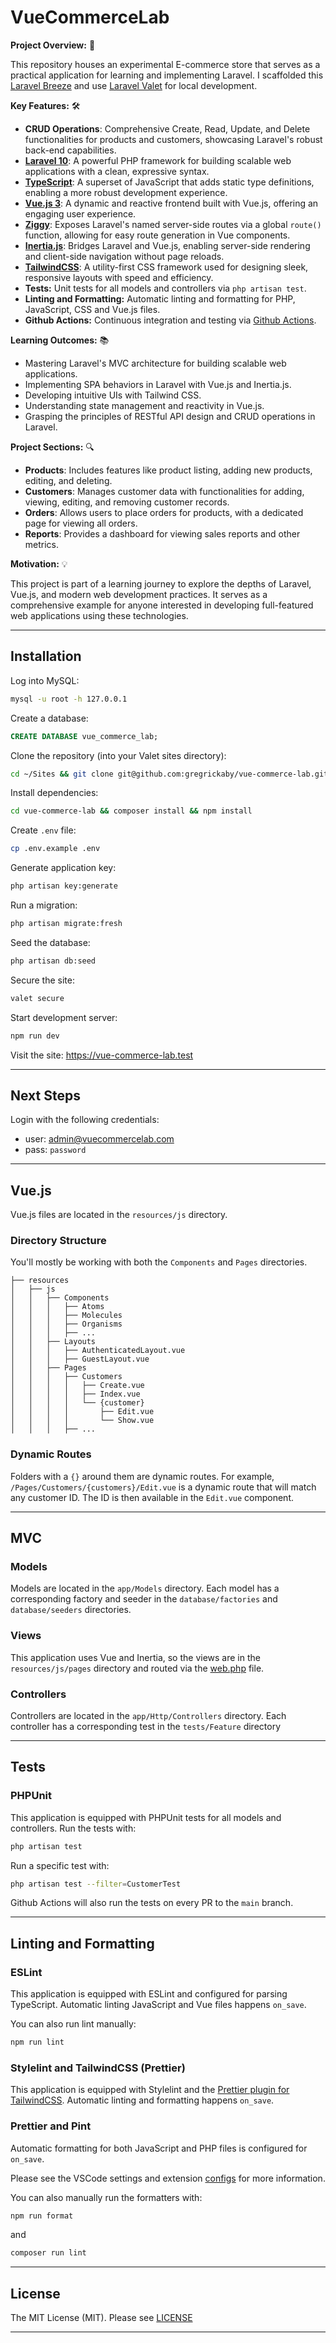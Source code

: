 # VueCommerceLab

**Project Overview:** 🚀

This repository houses an experimental E-commerce store that serves as a practical application for learning and implementing Laravel. I scaffolded this [Laravel Breeze](https://laravel.com/docs/10.x/starter-kits#breeze-and-inertia) and use [Laravel Valet](https://laravel.com/docs/10.x/valet#installation) for local development.

**Key Features:** 🛠

-   **CRUD Operations**: Comprehensive Create, Read, Update, and Delete functionalities for products and customers, showcasing Laravel's robust back-end capabilities.
-   **[Laravel 10](https://laravel.com/docs/10.x)**: A powerful PHP framework for building scalable web applications with a clean, expressive syntax.
-   **[TypeScript](https://www.typescriptlang.org/)**: A superset of JavaScript that adds static type definitions, enabling a more robust development experience.
-   **[Vue.js 3](https://vuejs.org/guide/introduction.html)**: A dynamic and reactive frontend built with Vue.js, offering an engaging user experience.
-   **[Ziggy](https://github.com/tighten/ziggy)**: Exposes Laravel's named server-side routes via a global `route()` function, allowing for easy route generation in Vue components.
-   **[Inertia.js](https://inertiajs.com/)**: Bridges Laravel and Vue.js, enabling server-side rendering and client-side navigation without page reloads.
-   **[TailwindCSS](https://tailwindcss.com/)**: A utility-first CSS framework used for designing sleek, responsive layouts with speed and efficiency.
-   **Tests:** Unit tests for all models and controllers via `php artisan test`.
-   **Linting and Formatting:** Automatic linting and formatting for PHP, JavaScript, CSS and Vue.js files.
-   **Github Actions:** Continuous integration and testing via [Github Actions](https://github.com/gregrickaby/vue-commerce-lab/actions).

**Learning Outcomes:** 📚

-   Mastering Laravel's MVC architecture for building scalable web applications.
-   Implementing SPA behaviors in Laravel with Vue.js and Inertia.js.
-   Developing intuitive UIs with Tailwind CSS.
-   Understanding state management and reactivity in Vue.js.
-   Grasping the principles of RESTful API design and CRUD operations in Laravel.

**Project Sections:** 🔍

-   **Products**: Includes features like product listing, adding new products, editing, and deleting.
-   **Customers**: Manages customer data with functionalities for adding, viewing, editing, and removing customer records.
-   **Orders**: Allows users to place orders for products, with a dedicated page for viewing all orders.
-   **Reports**: Provides a dashboard for viewing sales reports and other metrics.

**Motivation:** 💡

This project is part of a learning journey to explore the depths of Laravel, Vue.js, and modern web development practices. It serves as a comprehensive example for anyone interested in developing full-featured web applications using these technologies.

---

## Installation

Log into MySQL:

```bash
mysql -u root -h 127.0.0.1
```

Create a database:

```sql
CREATE DATABASE vue_commerce_lab;
```

Clone the repository (into your Valet sites directory):

```bash
cd ~/Sites && git clone git@github.com:gregrickaby/vue-commerce-lab.git
```

Install dependencies:

```bash
cd vue-commerce-lab && composer install && npm install
```

Create `.env` file:

```bash
cp .env.example .env
```

Generate application key:

```bash
php artisan key:generate
```

Run a migration:

```bash
php artisan migrate:fresh
```

Seed the database:

```bash
php artisan db:seed
```

Secure the site:

```bash
valet secure
```

Start development server:

```bash
npm run dev
```

Visit the site: <https://vue-commerce-lab.test>

---

## Next Steps

Login with the following credentials:

-   user: <admin@vuecommercelab.com>
-   pass: `password`

---

## Vue.js

Vue.js files are located in the `resources/js` directory.

### Directory Structure

You'll mostly be working with both the `Components` and `Pages` directories.

```tree
├── resources
│   ├── js
│   │   ├── Components
│   │   │   ├── Atoms
│   │   │   ├── Molecules
│   │   │   ├── Organisms
│   │   │   ├── ...
│   │   ├── Layouts
│   │   │   ├── AuthenticatedLayout.vue
│   │   │   ├── GuestLayout.vue
│   │   ├── Pages
│   │   │   ├── Customers
│   │   │   │   ├── Create.vue
│   │   │   │   ├── Index.vue
│   │   │   │   └── {customer}
│   │   │   │       ├── Edit.vue
│   │   │   │       └── Show.vue
│   │   │   ├── ...
```

### Dynamic Routes

Folders with a `{}` around them are dynamic routes. For example, `/Pages/Customers/{customers}/Edit.vue` is a dynamic route that will match any customer ID. The ID is then available in the `Edit.vue` component.

---

## MVC

### Models

Models are located in the `app/Models` directory. Each model has a corresponding factory and seeder in the `database/factories` and `database/seeders` directories.

### Views

This application uses Vue and Inertia, so the views are in the `resources/js/pages` directory and routed via the [web.php](https://github.com/gregrickaby/vue-commerce-lab/blob/main/routes/web.php) file.

### Controllers

Controllers are located in the `app/Http/Controllers` directory. Each controller has a corresponding test in the `tests/Feature` directory

---

## Tests

### PHPUnit

This application is equipped with PHPUnit tests for all models and controllers. Run the tests with:

```bash
php artisan test
```

Run a specific test with:

```bash
php artisan test --filter=CustomerTest
```

Github Actions will also run the tests on every PR to the `main` branch.

---

## Linting and Formatting

### ESLint

This application is equipped with ESLint and configured for parsing TypeScript. Automatic linting JavaScript and Vue files happens `on_save`.

You can also run lint manually:

```bash
npm run lint
```

### Stylelint and TailwindCSS (Prettier)

This application is equipped with Stylelint and the [Prettier plugin for TailwindCSS](https://github.com/tailwindlabs/prettier-plugin-tailwindcss). Automatic linting and formatting happens `on_save`.

### Prettier and Pint

Automatic formatting for both JavaScript and PHP files is configured for `on_save`.

Please see the VSCode settings and extension [configs](https://github.com/gregrickaby/vue-commerce-lab/tree/main/.vscode) for more information.

You can also manually run the formatters with:

```bash
npm run format
```

and

```bash
composer run lint
```

---

## License

The MIT License (MIT). Please see [LICENSE](LICENSE)

---
